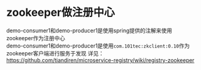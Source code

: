 # zookeeper做注册中心
demo-consumer1和demo-producer1是使用spring提供的注解来使用zookeeper作为注册中心  
demo-consumer1和demo-producer1是使用`com.101tec:zkclient:0.10`作为zookeeper客户端进行服务于发现
详见：https://github.com/tiandiren/microservice-registry/wiki/registry-zookeeper